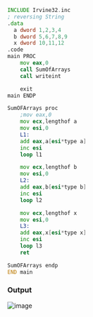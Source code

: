 ```asm
INCLUDE Irvine32.inc
; reversing String
.data
  a dword 1,2,3,4
  b dword 5,6,7,8,9
  x dword 10,11,12
.code
main PROC
    mov eax,0
    call SumOfArrays
    call writeint

    exit
main ENDP

SumOFArrays proc
    ;mov eax,0
    mov ecx,lengthof a
    mov esi,0
    L1:
    add eax,a[esi*type a]
    inc esi
    loop l1

    mov ecx,lengthof b
    mov esi,0
    L2:
    add eax,b[esi*type b]
    inc esi
    loop l2

    mov ecx,lengthof x
    mov esi,0
    L3:
    add eax,x[esi*type x]
    inc esi
    loop l3
    ret

SumOFArrays endp
END main
```
### Output
![image](https://github.com/user-attachments/assets/f99ed701-78e7-4824-afa1-ca5432c1c8a8)
